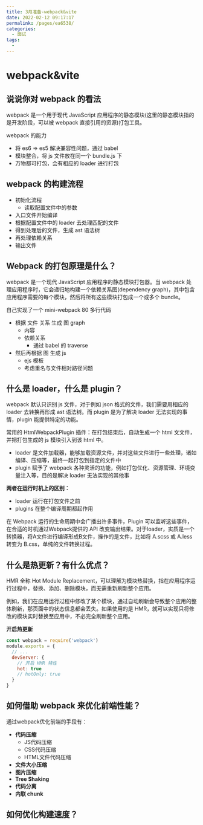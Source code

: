 ```yaml
---
title: 3月准备-webpack&vite
date: 2022-02-12 09:17:17
permalink: /pages/ea6538/
categories:
  - 面试
tags:
  - 
---
```



# webpack&vite

## 说说你对 webpack 的看法

webpack 是一个用于现代 JavaScript 应用程序的静态模块(这里的静态模块指的是开发阶段，可以被 webpack 直接引用的资源)打包工具。

webpack 的能力

- 将 es6 => es5 解决兼容性问题，通过 babel
- 模块整合，将 js 文件放在同一个 bundle.js 下
- 万物都可打包，会有相应的 loader 进行打包

## webpack 的构建流程

- 初始化流程
  - 读取配置文件中的参数 
- 入口文件开始编译
- 根据配置文件中的 loader 去处理匹配的文件
- 得到处理后的文件，生成 ast 语法树
- 再处理依赖关系
- 输出文件

## Webpack 的打包原理是什么？

webpack 是一个现代 JavaScript 应用程序的静态模块打包器。当 webpack 处理应用程序时，它会递归地构建一个依赖关系图(dependency graph)，其中包含应用程序需要的每个模块，然后将所有这些模块打包成一个或多个 bundle。

自己实现了一个 mini-webpack 80 多行代码

- 根据 文件 关系 生成 图 graph
  - 内容
  - 依赖关系
    - 通过 babel 的 traverse
- 然后再根据 图 生成 js
  - ejs 模板
  - 考虑重名与文件相对路径问题

## 什么是 loader，什么是 plugin？

webpack 默认只识别 js 文件，对于例如 json 格式的文件，我们需要用相应的 loader 去转换再形成 ast 语法树。而 plugin 是为了解决 loader 无法实现的事情，plugin 能提供特定的功能。

常用的 HtmlWebpackPlugin 插件：在打包结束后，⾃动生成⼀个 html ⽂文件，并把打包生成的 js 模块引⼊到该 html 中。

- loader 是文件加载器，能够加载资源文件，并对这些文件进行一些处理，诸如编译、压缩等，最终一起打包到指定的文件中
- plugin 赋予了 webpack 各种灵活的功能，例如打包优化、资源管理、环境变量注入等，目的是解决 loader 无法实现的其他事

**两者在运行时机上的区别：**

- loader 运行在打包文件之前
- plugins 在整个编译周期都起作用

在 Webpack 运行的生命周期中会广播出许多事件，Plugin 可以监听这些事件，在合适的时机通过Webpack提供的 API 改变输出结果。对于loader，实质是一个转换器，将A文件进行编译形成B文件，操作的是文件，比如将 A.scss 或 A.less 转变为 B.css，单纯的文件转换过程。

## 什么是热更新？有什么优点？

HMR 全称 Hot Module Replacement，可以理解为模块热替换，指在应用程序运行过程中，替换、添加、删除模块，而无需重新刷新整个应用。

例如，我们在应用运行过程中修改了某个模块，通过自动刷新会导致整个应用的整体刷新，那页面中的状态信息都会丢失。如果使用的是 HMR，就可以实现只将修改的模块实时替换至应用中，不必完全刷新整个应用。

**开启热更新**

```js
const webpack = require('webpack')
module.exports = {
  // ...
  devServer: {
    // 开启 HMR 特性
    hot: true
    // hotOnly: true
  }
}
```

## 如何借助 webpack 来优化前端性能？

通过webpack优化前端的手段有：

- **代码压缩**
  - JS代码压缩
  - CSS代码压缩
  - HTML文件代码压缩
- **文件大小压缩**
- **图片压缩**
- **Tree Shaking**
- **代码分离**
- **内联 chunk**

## 如何优化构建速度？